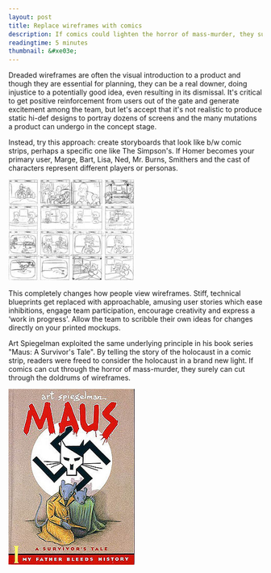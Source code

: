 ```yaml
---
layout: post
title: Replace wireframes with comics
description: If comics could lighten the horror of mass-murder, they surely can lessen the doldrums of wireframes.
readingtime: 5 minutes
thumbnail: &#xe03e;
---
```



Dreaded wireframes are often the visual introduction to a product and though they are essential for planning, they can be a real downer, doing injustice to a potentially good idea, even resulting in its dismissal. It's critical to get positive reinforcement from users out of the gate and generate excitement among the team, but let's accept that it's not realistic to produce static hi-def designs to portray dozens of screens and the many mutations a product can undergo in the concept stage.

Instead, try this approach: create storyboards that look like b/w comic strips, perhaps a specific one like The Simpson's. If Homer becomes your primary user, Marge, Bart, Lisa, Ned, Mr. Burns, Smithers and the cast of characters represent different players or personas.  


![Story Board](/assets/images/blog/storyboard.jpg "")


This completely changes how people view wireframes. Stiff, technical blueprints get replaced with approachable, amusing user stories which ease inhibitions, engage team participation, encourage creativity and express a ‘work in progress'. Allow the team to scribble their own ideas for changes directly on your printed mockups.

Art Spiegelman exploited the same underlying principle in his book series "Maus: A Survivor's Tale". By telling the story of the holocaust in a comic strip, readers were freed to consider the holocaust in a brand new light. If comics can cut through the horror of mass-murder, they surely can cut through the doldrums of wireframes.

![Story Board](/assets/images/blog/maus.jpg "")